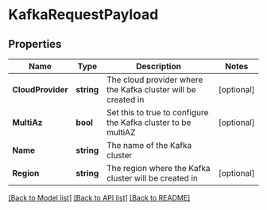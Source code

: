 # KafkaRequestPayload

## Properties

Name | Type | Description | Notes
------------ | ------------- | ------------- | -------------
**CloudProvider** | **string** | The cloud provider where the Kafka cluster will be created in | [optional] 
**MultiAz** | **bool** | Set this to true to configure the Kafka cluster to be multiAZ | [optional] 
**Name** | **string** | The name of the Kafka cluster | 
**Region** | **string** | The region where the Kafka cluster will be created in | [optional] 

[[Back to Model list]](../README.md#documentation-for-models) [[Back to API list]](../README.md#documentation-for-api-endpoints) [[Back to README]](../README.md)


